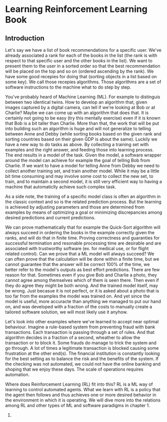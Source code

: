 # Learning Reinforcement Learning Book

## Introduction

Let's say we have a list of book recommendations for a specific user.
We've already associated a rank for each of the books in the list
(the rank is with respect to that specific user and the other books in the list).
We want to present them to the user in a sorted
order so that the best recommendation will be placed on the top and so on (ordered ascending by the rank).
We have some good recepies for doing that (sorting objects in a list based on some key).
We call those recepies algorithms.
Those algorithms are a set of software instructions to the machine what to do step by step.

You've probably heard of Machine Learning (ML). For example to distinguis between two identical twins.
How to develop an algorithm that, given images captured by a digital camera,
can tell if we're looking at Bob or at Charlie? Maybe we can come up with an algorithm that does that.
It is certainly not going to be easy (try this mentally exercise)
even if it is known that Bob is a bit taller than Charlie.
More than that, the work that will be put into building such an algorithm is huge and will not
generalize to telling between Anne and Debby
(while sorting books based on the given rank and sorting countries based on their given GDP
is about the same).
Luckily we have a new way to do tasks as above.
By collecting a training set with examples and the right answer, and feeding those into learning process.
The end results in a model of the task. Given the model,
a software wrapper around the model can achieve for example the goal of telling Bob from Charlie.
If we want to have a model for telling Anne from Debby we need to collect another training set,
and train another model. While it may be a little bit time consuming and may involve some cost to collect
the new set, to train, and to maintain a second model,
it is still very efficient way to having a machine that automaticlly achieve such complex task.

As a side note, the training of a specific model class is often an algorithm in the classic context 
and so is the related prediction process. But the learning is achieved by adjusting parameters and those are determined
from examples by means of optimizing a goal or minimizing discrepancies among desired predictions and current predictions. 

We can prove mathematically that for example the Quick-Sort algorithm will always succeed
in ordering the books in the
example correctly given the ranks, and will do that in finite time.
Proving correctness and guaranties for successful termination and resonable processing time are desirable
and are associated with trustworthy software (ex. for medical use, or for flight related control). 
Can we prove that a ML model will always succeed? We can often prove that the calculation will
be done within a finite time,
but we cannot guarantee that the answer will be correct 100% of the time,
we better refer to the model's outputs as best effort predictions.
There are few reason for that.
Sometimes even if you give Bob and Charlie a photo,
they cannot agree among themselves which of them is seen there.
Then even if they do agree they might be both wrong.
And the trained model itself, may be wrong. Just becasue it is not perfect,
or it is asked about a photo that is too far from the examples the model was trained on.
And yet since the model is useful, more accuracte than anything we managed to put our hand on,
and was developed with a fraction of the costs to manually create a tailored software solution,
we will most likely use it anyhow.

Let's look into other examples where we've learned to accept near optimal behaviour.
Imagine a rule-based system from preventing fraud with bank transactions.
Each transaction is passing through a set of rules. And that algorithm decides in a fraction of a second, wheather to allow the transaction
or to block it. Some frauds do manage to trick the system and go through.
A lot of times a legitimate transaction is blocked causing some frustration at the other end(s).
The financial institution is constantly looking for the best setting as to balance the risk and the benefits of the system.
If the checking was not automated, we could not have the online banking and shoping that we enjoy these days.
The scale of operations requires automation.

Where does Reinforcement Learning (RL) fit into this? RL is a ML way of learning to control automated agents.
What we learn with RL is a policy that the agent then follows and thus achieves one or more
desired behavior in the environment in which it is operating.
We will dive more into the relations among RL and other types of ML and software paradigms in chapter 1.

1.  